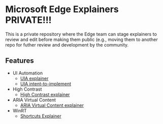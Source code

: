 # Microsoft Edge Explainers PRIVATE!!!

This is a private repository where the Edge team can stage explainers to review and edit before making them public (e.g., moving them to another repo for futher review and development by the community.

## Features

* UI Automation
  * [UIA explainer](UIA/explainer.md)
  * [UIA intent-to-implement](UIA/i2i.md)
* High Contrast
  * [High Contrast explainer](HighContrast/explainer.md)
* ARIA Virtual Content
  * [ARIA Virtual Content explainer](VirtualContent/explainer.md)
* WinRT
  * [Shortcuts Explainer](WinRT/shortcuts/explainer.md)
